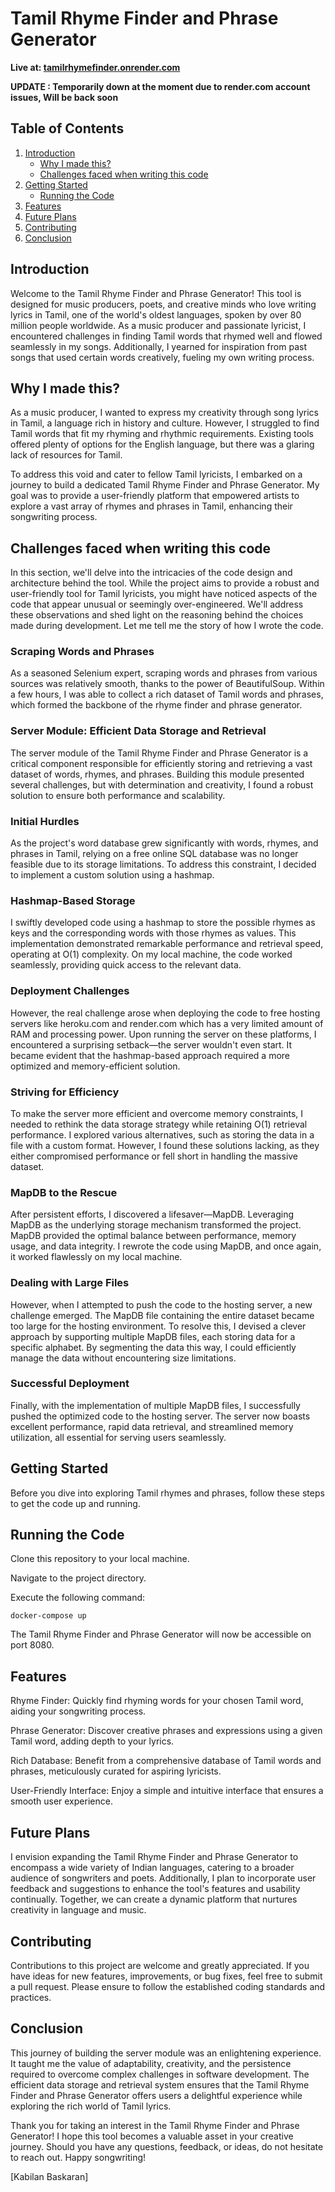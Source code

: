# Tamil Rhyme Finder and Phrase Generator

**Live at: [tamilrhymefinder.onrender.com](https://tamilrhymefinder.onrender.com)**

**UPDATE : Temporarily down at the moment due to render.com account issues, Will be back soon**

## Table of Contents

1. [Introduction](#introduction)
   - [Why I made this?](#why-i-made-this)
   - [Challenges faced when writing this code](#challenges-faced-when-writing-this-code)
2. [Getting Started](#getting-started)
   - [Running the Code](#running-the-code)
3. [Features](#features)
4. [Future Plans](#future-plans)
5. [Contributing](#contributing)
6. [Conclusion](#conclusion)



## Introduction
Welcome to the Tamil Rhyme Finder and Phrase Generator! This tool is designed for music producers, poets, and creative minds who love writing lyrics in Tamil, one of the world's oldest languages, spoken by over 80 million people worldwide. As a music producer and passionate lyricist, I encountered challenges in finding Tamil words that rhymed well and flowed seamlessly in my songs. Additionally, I yearned for inspiration from past songs that used certain words creatively, fueling my own writing process.

## Why I made this?
As a music producer, I wanted to express my creativity through song lyrics in Tamil, a language rich in history and culture. However, I struggled to find Tamil words that fit my rhyming and rhythmic requirements. Existing tools offered plenty of options for the English language, but there was a glaring lack of resources for Tamil.

To address this void and cater to fellow Tamil lyricists, I embarked on a journey to build a dedicated Tamil Rhyme Finder and Phrase Generator. My goal was to provide a user-friendly platform that empowered artists to explore a vast array of rhymes and phrases in Tamil, enhancing their songwriting process.

## Challenges faced when writing this code

In this section, we'll delve into the intricacies of the code design and architecture behind the tool. While the project aims to provide a robust and user-friendly tool for Tamil lyricists, you might have noticed aspects of the code that appear unusual or seemingly over-engineered. We'll address these observations and shed light on the reasoning behind the choices made during development. Let me tell me the story of how I wrote the code.

### Scraping Words and Phrases

As a seasoned Selenium expert, scraping words and phrases from various sources was relatively smooth, thanks to the power of BeautifulSoup. Within a few hours, I was able to collect a rich dataset of Tamil words and phrases, which formed the backbone of the rhyme finder and phrase generator.

### Server Module: Efficient Data Storage and Retrieval
The server module of the Tamil Rhyme Finder and Phrase Generator is a critical component responsible for efficiently storing and retrieving a vast dataset of words, rhymes, and phrases. Building this module presented several challenges, but with determination and creativity, I found a robust solution to ensure both performance and scalability.

### Initial Hurdles
As the project's word database grew significantly with words, rhymes, and phrases in Tamil, relying on a free online SQL database was no longer feasible due to its storage limitations. To address this constraint, I decided to implement a custom solution using a hashmap.

### Hashmap-Based Storage
I swiftly developed code using a hashmap to store the possible rhymes as keys and the corresponding words with those rhymes as values. This implementation demonstrated remarkable performance and retrieval speed, operating at O(1) complexity. On my local machine, the code worked seamlessly, providing quick access to the relevant data.

### Deployment Challenges
However, the real challenge arose when deploying the code to free hosting servers like heroku.com and render.com which has a very limited amount of RAM and processing power. Upon running the server on these platforms, I encountered a surprising setback—the server wouldn't even start. It became evident that the hashmap-based approach required a more optimized and memory-efficient solution.

### Striving for Efficiency
To make the server more efficient and overcome memory constraints, I needed to rethink the data storage strategy while retaining O(1) retrieval performance. I explored various alternatives, such as storing the data in a file with a custom format. However, I found these solutions lacking, as they either compromised performance or fell short in handling the massive dataset.

### MapDB to the Rescue
After persistent efforts, I discovered a lifesaver—MapDB. Leveraging MapDB as the underlying storage mechanism transformed the project. MapDB provided the optimal balance between performance, memory usage, and data integrity. I rewrote the code using MapDB, and once again, it worked flawlessly on my local machine.

### Dealing with Large Files
However, when I attempted to push the code to the hosting server, a new challenge emerged. The MapDB file containing the entire dataset became too large for the hosting environment. To resolve this, I devised a clever approach by supporting multiple MapDB files, each storing data for a specific alphabet. By segmenting the data this way, I could efficiently manage the data without encountering size limitations.

### Successful Deployment
Finally, with the implementation of multiple MapDB files, I successfully pushed the optimized code to the hosting server. The server now boasts excellent performance, rapid data retrieval, and streamlined memory utilization, all essential for serving users seamlessly.

## Getting Started
Before you dive into exploring Tamil rhymes and phrases, follow these steps to get the code up and running.

## Running the Code
Clone this repository to your local machine.

Navigate to the project directory.

Execute the following command:


```docker-compose up```

The Tamil Rhyme Finder and Phrase Generator will now be accessible on port 8080.

## Features
Rhyme Finder: Quickly find rhyming words for your chosen Tamil word, aiding your songwriting process.

Phrase Generator: Discover creative phrases and expressions using a given Tamil word, adding depth to your lyrics.

Rich Database: Benefit from a comprehensive database of Tamil words and phrases, meticulously curated for aspiring lyricists.

User-Friendly Interface: Enjoy a simple and intuitive interface that ensures a smooth user experience.

## Future Plans
I envision expanding the Tamil Rhyme Finder and Phrase Generator to encompass a wide variety of Indian languages, catering to a broader audience of songwriters and poets. Additionally, I plan to incorporate user feedback and suggestions to enhance the tool's features and usability continually. Together, we can create a dynamic platform that nurtures creativity in language and music.

## Contributing
Contributions to this project are welcome and greatly appreciated. If you have ideas for new features, improvements, or bug fixes, feel free to submit a pull request. Please ensure to follow the established coding standards and practices.

## Conclusion

This journey of building the server module was an enlightening experience. It taught me the value of adaptability, creativity, and the persistence required to overcome complex challenges in software development. The efficient data storage and retrieval system ensures that the Tamil Rhyme Finder and Phrase Generator offers users a delightful experience while exploring the rich world of Tamil lyrics.

Thank you for taking an interest in the Tamil Rhyme Finder and Phrase Generator! I hope this tool becomes a valuable asset in your creative journey. Should you have any questions, feedback, or ideas, do not hesitate to reach out. Happy songwriting!

\[Kabilan Baskaran\]

